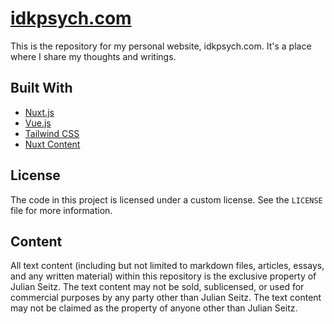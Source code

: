 # [idkpsych.com](https://idkpsych.com)

This is the repository for my personal website, idkpsych.com. It's a place where I share my thoughts and writings.

## Built With

- [Nuxt.js](https://nuxt.com/)
- [Vue.js](https://vuejs.org/)
- [Tailwind CSS](https://tailwindcss.com/)
- [Nuxt Content](https://content.nuxt.com/)

## License

The code in this project is licensed under a custom license. See the `LICENSE` file for more information.

## Content

All text content (including but not limited to markdown files, articles, essays, and any written material) within this repository is the exclusive property of Julian Seitz. The text content may not be sold, sublicensed, or used for commercial purposes by any party other than Julian Seitz. The text content may not be claimed as the property of anyone other than Julian Seitz.
